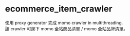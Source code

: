 # ecommerce_item_crawler
使用 proxy generator 完成 momo crawler in multithreading.  
該 crawler 可爬下 momo 全站商品清單 / momo 全站品牌清單。

